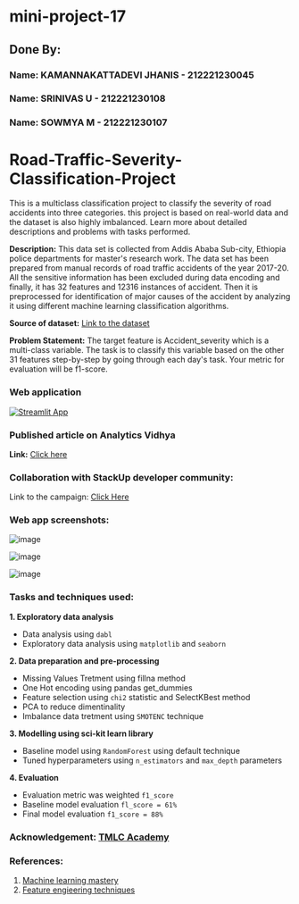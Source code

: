 # mini-project-17
## Done By:
  ### Name: KAMANNAKATTADEVI JHANIS - 212221230045
  ### Name: SRINIVAS U - 212221230108
  ### Name: SOWMYA M - 212221230107 
# Road-Traffic-Severity-Classification-Project
This is a multiclass classification project to classify the severity of road accidents into three categories. this project is based on real-world data and the dataset is also highly imbalanced. Learn more about detailed descriptions and problems with tasks performed.

**Description:** This data set is collected from Addis Ababa Sub-city, Ethiopia police departments for master's research work. The data set has been prepared from manual records of road traffic accidents of the year 2017-20. All the sensitive information has been excluded during data encoding and finally, it has 32 features and 12316 instances of accident. Then it is preprocessed for identification of major causes of the accident by analyzing it using different machine learning classification algorithms. 

**Source of dataset:** [Link to the dataset](https://www.narcis.nl/dataset/RecordID/oai%3Aeasy.dans.knaw.nl%3Aeasy-dataset%3A191591)

**Problem Statement:** The target feature is Accident_severity which is a multi-class variable. The task is to classify this variable based on the other 31 features step-by-step by going through each day's task. Your metric for evaluation will be f1-score.

### Web application

[![Streamlit App](https://static.streamlit.io/badges/streamlit_badge_black_white.svg)](https://road-traffic-severity-prediction.streamlit.app/)


### Published article on Analytics Vidhya

**Link:** [Click here](https://www.analyticsvidhya.com/blog/2023/01/machine-learning-solution-predicting-road-accident-severity/)

### Collaboration with StackUp developer community:

Link to the campaign: [Click Here](https://app.stackup.dev/campaign_page/python-end-to-end-multiclass-classification-project)

### Web app screenshots:

![image](https://user-images.githubusercontent.com/88608935/227510381-e8d6c1c1-a5ab-4869-8e02-e20a278b64cc.png)

![image](https://user-images.githubusercontent.com/88608935/227510715-348da3f8-fb78-45f8-9b9f-7d2997176d76.png)

![image](https://user-images.githubusercontent.com/88608935/227510607-81f35fda-ec19-4eb1-b886-374f4bbda449.png)


### Tasks and techniques used:

**1. Exploratory data analysis**
- Data analysis using `dabl`
- Exploratory data analysis using `matplotlib` and `seaborn`

**2. Data preparation and pre-processing**
- Missing Values Tretment using fillna method
- One Hot encoding using pandas get_dummies
- Feature selection using `chi2` statistic and SelectKBest method
- PCA to reduce dimentinality
- Imbalance data tretment using `SMOTENC` technique

**3. Modelling using sci-kit learn library**
- Baseline model using `RandomForest` using default technique 
- Tuned hyperparameters using `n_estimators` and `max_depth` parameters 

**4. Evaluation**
- Evaluation metric was weighted `f1_score` 
- Baseline model evaluation `fl_score = 61%`
- Final model evaluation `f1_score = 88%`

### Acknowledgement: [TMLC Academy](https://www.themlco.com/Academy/index.html)

### References:

1. [Machine learning mastery](https://machinelearningmastery.com/feature-selection-with-categorical-data/)
2. [Feature engieering techniques](https://towardsdatascience.com/feature-engineering-for-machine-learning-3a5e293a5114)

